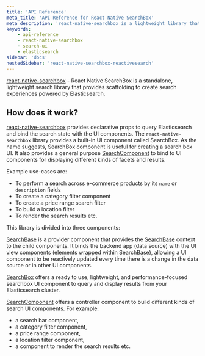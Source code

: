 ```yaml
---
title: 'API Reference'
meta_title: 'API Reference for React Native SearchBox'
meta_description: 'react-native-searchbox is a lightweight library that provides scaffolding to create search experiences powered by Elasticsearch.'
keywords:
    - api-reference
    - react-native-searchbox
    - search-ui
    - elasticsearch
sidebar: 'docs'
nestedSidebar: 'react-native-searchbox-reactivesearch'
---
```


[react-native-searchbox](https://github.com/appbaseio/searchbox/tree/master/packages/native) - React Native SearchBox is a standalone, lightweight search library that provides scaffolding to create search experiences powered by Elasticsearch.

## How does it work?

[react-native-searchbox](https://github.com/appbaseio/searchbox/tree/master/packages/native) provides declarative props to query Elasticsearch and bind the search state with the UI components. The `react-native-searchbox` library provides a built-in UI component called SearchBox. As the name suggests, SearchBox component is useful for creating a search box UI. It also provides a general purpose [SearchComponent](/docs/reactivesearch/react-native-searchbox/searchcomponent/) to bind to UI components for displaying different kinds of facets and results.


Example use-cases are:

-   To perform a search across e-commerce products by its `name` or `description` fields
-   To create a category filter component
-   To create a price range search filter
-   To build a location filter
-   To render the search results etc.

This library is divided into three components:

[SearchBase](/docs/reactivesearch/react-native-searchbox/searchbase/) is a provider component that provides the [SearchBase](/docs/reactivesearch/searchbase/overview/quickstart/) context to the child components. It binds the backend app (data source) with the UI view components (elements wrapped within SearchBase), allowing a UI component to be reactively updated every time there is a change in the data source or in other UI components.

[SearchBox](/docs/reactivesearch/react-native-searchbox/searchbox/) offers a ready to use, lightweight, and performance-focused searchbox UI component to query and display results from your Elasticsearch cluster.

[SearchComponent](/docs/reactivesearch/react-native-searchbox/searchcomponent/) offers a controller component to build different kinds of search UI components. For example:

-   a search bar component,
-   a category filter component,
-   a price range component,
-   a location filter component,
-   a component to render the search results etc.
